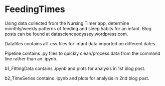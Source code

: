 # FeedingTimes
Using data collected from the Nursing Timer app, determine
monthly/weekly patterns of feeding and sleep habits for an infant.
Blog posts can be found at datascienceodyssey.wordpress.com.

Datafiles contains all .csv files for infant data imported on different
dates.

Pipeline contains .py files to quickly clean/process data from the
command line rather than an .ipynb.

b1_FittingData contains .ipynb and plots for analysis in 1st blog
post.

b2_TimeSeries contains .ipynb and plots for analysis in 2nd blog post.
